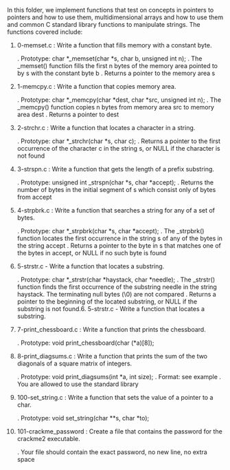 In this folder, we implement functions that test on concepts in pointers to pointers and how to use them, multidimensional arrays and how to use them and common C standard library functions to manipulate strings.
The functions covered include:

1. 0-memset.c : Write a function that fills memory with a constant byte.

	. Prototype: char *_memset(char *s, char b, unsigned int n);
	. The _memset() function fills the first n bytes of the memory area pointed to by s with the constant byte b
	. Returns a pointer to the memory area s

2. 1-memcpy.c : Write a function that copies memory area.

	. Prototype: char *_memcpy(char *dest, char *src, unsigned int n);
	. The _memcpy() function copies n bytes from memory area src to memory area dest
	. Returns a pointer to dest

3. 2-strchr.c : Write a function that locates a character in a string.

	. Prototype: char *_strchr(char *s, char c);
	. Returns a pointer to the first occurrence of the character c in the string s, or NULL if the character is not found

4. 3-strspn.c : Write a function that gets the length of a prefix substring.

	. Prototype: unsigned int _strspn(char *s, char *accept);
	. Returns the number of bytes in the initial segment of s which consist only of bytes from accept

5. 4-strpbrk.c : Write a function that searches a string for any of a set of bytes.

	. Prototype: char *_strpbrk(char *s, char *accept);
	. The _strpbrk() function locates the first occurrence in the string s of any of the bytes in the string accept
	. Returns a pointer to the byte in s that matches one of the bytes in accept, or NULL if no such byte is found

6. 5-strstr.c - Write a function that locates a substring.

	. Prototype: char *_strstr(char *haystack, char *needle);
	. The _strstr() function finds the first occurrence of the substring needle in the string haystack. The terminating null bytes (\0) are not compared
	. Returns a pointer to the beginning of the located substring, or NULL if the substring is not found.6. 5-strstr.c - Write a function that locates a substring.

7. 7-print_chessboard.c : Write a function that prints the chessboard.

	. Prototype: void print_chessboard(char (*a)[8]);

8. 8-print_diagsums.c : Write a function that prints the sum of the two diagonals of a square matrix of integers.

	. Prototype: void print_diagsums(int *a, int size);
	. Format: see example
	. You are allowed to use the standard library

9. 100-set_string.c : Write a function that sets the value of a pointer to a char.

	. Prototype: void set_string(char **s, char *to);

10. 101-crackme_password : Create a file that contains the password for the crackme2 executable.

	. Your file should contain the exact password, no new line, no extra space


